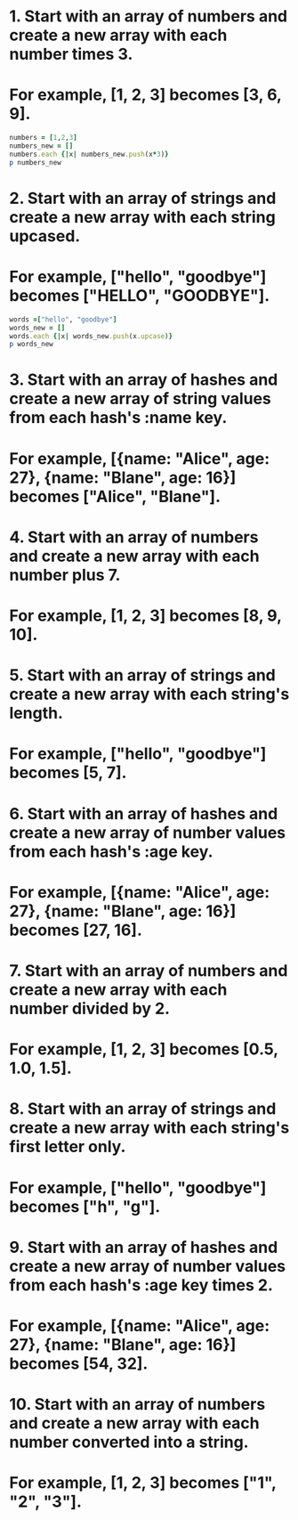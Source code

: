 #  1. Start with an array of numbers and create a new array with each number times 3.
#     For example, [1, 2, 3] becomes [3, 6, 9].
```ruby
numbers = [1,2,3]
numbers_new = []
numbers.each {|x| numbers_new.push(x*3)}
p numbers_new
```

#  2. Start with an array of strings and create a new array with each string upcased.
#     For example, ["hello", "goodbye"] becomes ["HELLO", "GOODBYE"].
```ruby
words =["hello", "goodbye"]
words_new = []
words.each {|x| words_new.push(x.upcase)}
p words_new
```
#  3. Start with an array of hashes and create a new array of string values from each hash's :name key.
#     For example, [{name: "Alice", age: 27}, {name: "Blane", age: 16}] becomes ["Alice", "Blane"].

#  4. Start with an array of numbers and create a new array with each number plus 7.
#     For example, [1, 2, 3] becomes [8, 9, 10].

#  5. Start with an array of strings and create a new array with each string's length.
#     For example, ["hello", "goodbye"] becomes [5, 7].

#  6. Start with an array of hashes and create a new array of number values from each hash's :age key.
#     For example, [{name: "Alice", age: 27}, {name: "Blane", age: 16}] becomes [27, 16].

#  7. Start with an array of numbers and create a new array with each number divided by 2.
#     For example, [1, 2, 3] becomes [0.5, 1.0, 1.5].

#  8. Start with an array of strings and create a new array with each string's first letter only.
#     For example, ["hello", "goodbye"] becomes ["h", "g"].

# 9.  Start with an array of hashes and create a new array of number values from each hash's :age key times 2.
#     For example, [{name: "Alice", age: 27}, {name: "Blane", age: 16}] becomes [54, 32].

# 10. Start with an array of numbers and create a new array with each number converted into a string.
#     For example, [1, 2, 3] becomes ["1", "2", "3"].

